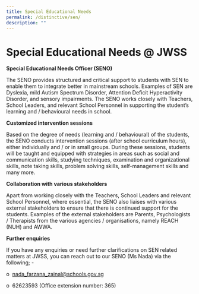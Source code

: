 ```yaml
---
title: Special Educational Needs
permalink: /distinctive/sen/
description: ""
---
```

# Special Educational Needs @ JWSS

         
**Special Educational Needs Officer (SENO)**

The SENO provides structured and critical support to students with SEN to enable them to integrate better in mainstream schools. Examples of SEN are Dyslexia, mild Autism Spectrum Disorder, Attention Deficit Hyperactivity Disorder, and sensory impairments. The SENO works closely with Teachers, School Leaders, and relevant School Personnel in supporting the student’s learning and / behavioural needs in school.

**Customized intervention sessions**

Based on the degree of needs (learning and / behavioural) of the students, the SENO conducts intervention sessions (after school curriculum hours), either individually and / or in small groups. During these sessions, students will be taught and equipped with strategies in areas such as social and communication skills, studying techniques, examination and organizational skills, note taking skills, problem solving skills, self-management skills and many more.

**Collaboration with various stakeholders**

Apart from working closely with the Teachers, School Leaders and relevant School Personnel, where essential, the SENO also liaises with various external stakeholders to ensure that there is continued support for the students. Examples of the external stakeholders are Parents, Psychologists / Therapists from the various agencies / organisations, namely REACH (NUH) and AWWA.

**Further enquiries**

If you have any enquiries or need further clarifications on SEN related matters at JWSS, you can reach out to our SENO
(Ms Nada) via the following; -

o  [nada\_farzana\_zainal@schools.gov.sg](mailto:nada_farzana_zainal@schools.gov.sg)

o  62623593 (Office extension number: 365)
